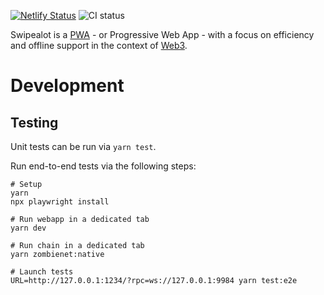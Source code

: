 [![Netlify Status](https://api.netlify.com/api/v1/badges/cff5d1d2-69aa-42de-8204-38043bddecb8/deploy-status)](https://app.netlify.com/sites/stirring-alfajores-b573c7/deploys)
![CI status](https://github.com/jeluard/swipealot/actions/workflows/ci.yml/badge.svg)

Swipealot is a [PWA](https://web.dev/learn/pwa/) - or Progressive Web App - with a focus on efficiency and offline support in the context of [Web3](https://polkadot.network/).

# Development

## Testing

Unit tests can be run via `yarn test`.

Run end-to-end tests via the following steps:

```shell
# Setup
yarn
npx playwright install

# Run webapp in a dedicated tab
yarn dev

# Run chain in a dedicated tab
yarn zombienet:native

# Launch tests
URL=http://127.0.0.1:1234/?rpc=ws://127.0.0.1:9984 yarn test:e2e
``` 